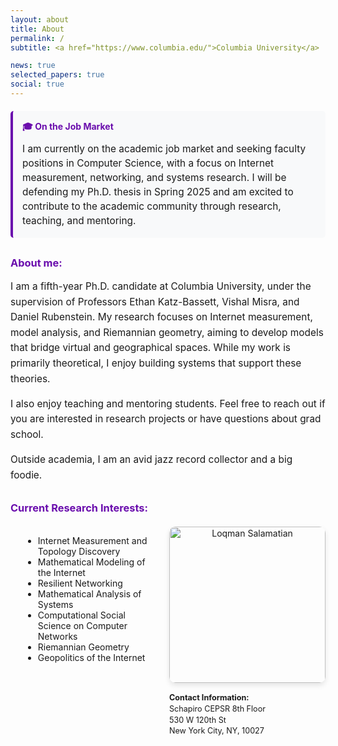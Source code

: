 ```yaml
---
layout: about
title: About
permalink: /
subtitle: <a href="https://www.columbia.edu/">Columbia University</a>

news: true
selected_papers: true
social: true
---
```

<div style="background-color: #f8f9fa; border-left: 4px solid #6a0dad; padding: 15px; margin: 20px 0; border-radius: 5px;">
  <h4 style="color: #6a0dad; margin-top: 0; margin-bottom: 10px;">🎓 On the Job Market</h4>
  <p style="margin: 0; font-size: 1.1em; line-height: 1.5;">
    I am currently on the academic job market and seeking faculty positions in Computer Science, 
    with a focus on Internet measurement, networking, and systems research. I will be defending 
    my Ph.D. thesis in Spring 2025 and am excited to contribute to the academic community through 
    research, teaching, and mentoring.
  </p>
</div>

<h3 style="color: #6a0dad; margin-top: 30px;">About me:</h3>
<div style="text-align: left; font-size: 1.1em; line-height: 1.6;">
  I am a fifth-year Ph.D. candidate at Columbia University, under the supervision of Professors 
  Ethan Katz-Bassett, Vishal Misra, and Daniel Rubenstein. My research focuses on Internet 
  measurement, model analysis, and Riemannian geometry, aiming to develop models that bridge 
  virtual and geographical spaces. While my work is primarily theoretical, I enjoy building 
  systems that support these theories.

  I also enjoy teaching and mentoring students. Feel free to reach out if you are interested in 
  research projects or have questions about grad school.

  Outside academia, I am an avid jazz record collector and a big foodie.
</div>

<h3 style="color: #6a0dad; margin-top: 30px;">Current Research Interests:</h3>
<div class="research-container" style="display: flex; align-items: flex-start; gap: 30px; margin-top: 20px;">
  <div style="flex: 1;">
    <div style="margin-left: 20px;">
      <ul style="list-style-type: disc;">
        <li>Internet Measurement and Topology Discovery</li>
        <li>Mathematical Modeling of the Internet</li>
        <li>Resilient Networking</li>
        <li>Mathematical Analysis of Systems</li>
        <li>Computational Social Science on Computer Networks</li>
        <li>Riemannian Geometry</li>
        <li>Geopolitics of the Internet</li>
      </ul>
    </div>
  </div>
  
  <div style="flex: 0 0 250px; text-align: center;">
    <img src="/assets/img/prof_pic.jpg" alt="Loqman Salamatian" style="width: 250px; height: auto; border-radius: 10px; box-shadow: 0 4px 8px rgba(0,0,0,0.1);">
    <div style="text-align: left; margin-top: 15px; font-size: 0.9em; line-height: 1.4;">
      <strong>Contact Information:</strong><br>
      Schapiro CEPSR 8th Floor<br>
      530 W 120th St<br>
      New York City, NY, 10027
    </div>
  </div>
</div>


<style>
  /* Mobile responsiveness for the research section with photo */
  @media (max-width: 768px) {
    .research-container {
      display: block !important;
    }
    
    .research-container > div:first-child {
      margin-bottom: 20px;
    }
    
    .research-container > div:last-child {
      text-align: center;
      flex: none !important;
    }
    
    .research-container img {
      width: 200px !important;
    }
  }
</style>
